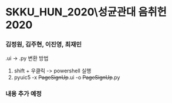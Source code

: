 # SKKU_HUN_2020\성균관대 음취헌 2020
### 김정원, 김주현, 이진영, 최재민

.ui -> .py 변환 방법
1. shift + 우클릭 -> powershell 실행
2. pyuic5 -x ~~PageSignUp~~.ui -o ~~PageSignUp~~.py

### 내용 추가 예정
